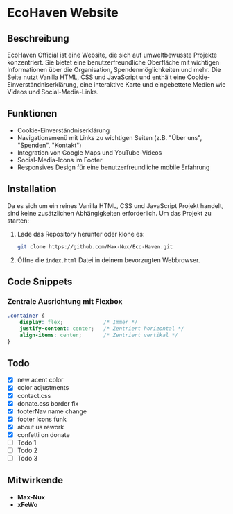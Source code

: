 # EcoHaven Website

## Beschreibung

EcoHaven Official ist eine Website, die sich auf umweltbewusste Projekte konzentriert. Sie bietet eine benutzerfreundliche Oberfläche mit wichtigen Informationen über die Organisation, Spendenmöglichkeiten und mehr. Die Seite nutzt Vanilla HTML, CSS und JavaScript und enthält eine Cookie-Einverständniserklärung, eine interaktive Karte und eingebettete Medien wie Videos und Social-Media-Links.

## Funktionen

- Cookie-Einverständniserklärung
- Navigationsmenü mit Links zu wichtigen Seiten (z.B. "Über uns", "Spenden", "Kontakt")
- Integration von Google Maps und YouTube-Videos
- Social-Media-Icons im Footer
- Responsives Design für eine benutzerfreundliche mobile Erfahrung

## Installation

Da es sich um ein reines Vanilla HTML, CSS und JavaScript Projekt handelt, sind keine zusätzlichen Abhängigkeiten erforderlich. Um das Projekt zu starten:

1. Lade das Repository herunter oder klone es:
    ```bash
    git clone https://github.com/Max-Nux/Eco-Haven.git
    ```
2. Öffne die `index.html` Datei in deinem bevorzugten Webbrowser.

## Code Snippets

### Zentrale Ausrichtung mit Flexbox

```css
.container {
    display: flex;             /* Immer */
    justify-content: center;   /* Zentriert horizontal */
    align-items: center;       /* Zentriert vertikal */
}
```

## Todo

- [x] new acent color
- [x] color adjustments
- [x] contact.css
- [x] donate.css border fix
- [x] footerNav name change      
- [x] footer Icons funk
- [x] about us rework
- [x] confetti on donate
- [ ] Todo 1
- [ ] Todo 2
- [ ] Todo 3

## Mitwirkende

- **Max-Nux**
- **xFeWo**
